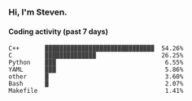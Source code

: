### Hi, I'm Steven.

#### Coding activity (past 7 days)
```
C++       ▓▓▓▓▓▓▓▓▓▓▓▓▓▓▓▓▓▓▓▓▓▓▓▓▓▓▓▓▓▓  54.26%
C         ▓▓▓▓▓▓▓▓▓▓▓▓▓▓                  26.25%
Python    ▓▓▓                              6.55%
YAML      ▓▓▓                              5.86%
other     ▓                                3.60%
Bash      ▓                                2.07%
Makefile                                   1.41%
```
